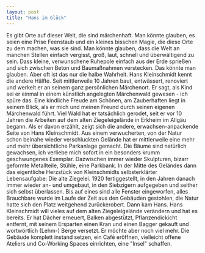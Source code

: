 ```yaml
---
layout: post
title: "Hans im Glück"
---
```


Es gibt Orte auf dieser Welt, die sind märchenhaft. Man könnte glauben, es seien eine Prise Feenstaub und ein kleines bisschen Magie, die diese Orte zu dem machen, was sie sind. Man könnte glauben, dass die Welt an manchen Stellen einfach vergisst, groß, laut, schnell und überwältigend zu sein. Dass kleine, verwunschene Ruhepole einfach aus der Erde sprießen und sich zwischen Beton und Baumaßnahmen verstecken. Das könnte man glauben. Aber oft ist das nur die halbe Wahrheit. 
Hans Kleinschmidt kennt die andere Hälfte. Seit mittlerweile 10 Jahren baut, entwässert, renoviert und werkelt er an seinem ganz persönlichen Märchenort. Er sagt, als Kind sei er einmal in einem künstlich angelegten Märchenwald gewesen - ich spüre das. Eine kindliche Freude am Schönen, am Zauberhaften liegt in seinem Blick, als er mich und meinen Freund durch seinen eigenen Märchenwald führt. Viel Wald hat er tatsächlich gerodet, seit er vor 10 Jahren die Arbeiten auf dem alten Ziegeleigelände in Erkheim im Allgäu begann. Als er davon erzählt, zeigt sich die andere, erwachsen-anpackende Seite von Hans Kleinschmidt. 
Aus einem verwucherten, von der Natur schon beinahe wieder verschluckten Gelände hat er mittlerweile eine mehr und mehr übersichtliche Parkanlage gemacht. Die Bäume sind natürlich gewachsen, ich verliebe mich sofort in ein besonders krumm geschwungenes Exemplar. Dazwischen immer wieder Skulpturen, bizarr geformte Metallteile, Stühle, eine Parkbank. In der Mitte des Geländes dann das eigentliche Herzstück von Kleinschmidts selbsterklärter Lebensaufgabe: Die alte Ziegelei. 1920 fertiggestellt, in den Jahren danach immer wieder an- und umgebaut, in den Siebzigern aufgegeben und seither sich selbst überlassen. Bis auf eines sind alle Fenster eingeworfen, alles Brauchbare wurde im Laufe der Zeit aus den Gebäuden gestohlen, die Natur hatte sich den Platz weitgehend zurückerobert. Dann kam Hans.
Hans Kleinschmidt will vieles auf dem alten Ziegeleigelände verändern und hat es bereits. Er hat Dächer erneuert, Balken abgestützt, Pflanzendickicht entfernt, mit seinem Ersparten einen Kran und einen Bagger gekauft und wortwörtlich (Lehm-) Berge versetzt. Er möchte aber noch viel mehr. Die Gebäude komplett instand setzen, ein Café eröffnen, vielleicht offene Ateliers und Co-Working Spaces einrichten, eine "Insel" schaffen. 